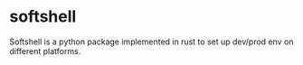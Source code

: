 # softshell
Softshell is a python package implemented in rust  to set up dev/prod env on different platforms.
